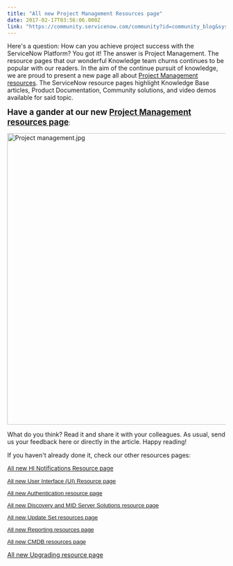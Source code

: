 ```yaml
---
title: "All new Project Management Resources page"
date: 2017-02-17T03:56:06.000Z
link: "https://community.servicenow.com/community?id=community_blog&sys_id=9e3daae5dbd0dbc01dcaf3231f9619fd"
---
```

<p>Here's a question: How can you achieve project success with the ServiceNow Platform? You got it! The answer is Project Management. The resource pages that our wonderful Knowledge team churns continues to be popular with our readers. In the aim of the continue pursuit of knowledge, we are proud to present a new page all about <a title="i.service-now.com/kb_view.do?sysparm_article=KB0621202" href="https://hi.service-now.com/kb_view.do?sysparm_article=KB0621202">Project Management resources</a>. The ServiceNow resource pages highlight Knowledge Base articles, Product Documentation, Community solutions, and video demos available for said topic.</p><p></p><p><span style="font-size: 14pt;"><strong>Have a gander at our new <a title="i.service-now.com/kb_view.do?sysparm_article=KB0621202" href="https://hi.service-now.com/kb_view.do?sysparm_article=KB0621202">Project Management resources page</a></strong></span>:</p><p><img  alt="Project management.jpg" class="image-1 jive-image" src="b4f5a9cedb50d7049c9ffb651f96199d.iix" style="width: 620px; height: 673px; display: block; margin-left: auto; margin-right: auto;"/></p><p></p><p>What do you think? Read it and share it with your colleagues. As usual, send us your feedback here or directly in the article. Happy reading!</p><p></p><p>If you haven't already done it, check our other resources pages:</p><p><span style="color: #000000; font-size: 10pt; font-style: inherit; font-family: inherit; font-weight: inherit;"><a title="" _jive_internal="true" data-containerid="1007" data-containertype="37" data-objectid="3973" data-objecttype="38" href="/community?id=community_blog&sys_id=c26dea29dbd0dbc01dcaf3231f961995">All new HI Notifications Resource page</a></span></p><p style="font-size: 13px; font-family: arial, sans-serif; color: #666666;"><span style="color: #000000; font-size: 10pt; font-style: inherit; font-family: inherit; font-weight: inherit;"><a title="" _jive_internal="true" data-containerid="1007" data-containertype="37" data-objectid="3941" data-objecttype="38" href="/community?id=community_blog&sys_id=612d66e5dbd0dbc01dcaf3231f961925">All new User Interface (UI) Resource page</a></span></p><p style="font-size: 13px; font-family: arial, sans-serif; color: #666666;"><span style="color: #000000; font-size: 10pt; font-style: inherit; font-family: inherit; font-weight: inherit;"><a title="" _jive_internal="true" data-containerid="2927" data-containertype="37" data-objectid="3810" data-objecttype="38" href="/community?id=community_blog&sys_id=2c7c22e1dbd0dbc01dcaf3231f961908">All new Authentication resource page</a></span></p><p style="font-size: 13px; font-family: arial, sans-serif; color: #666666;"><span style="color: #000000; font-size: 10pt; font-style: inherit; font-family: inherit; font-weight: inherit;"><a title="" _jive_internal="true" data-containerid="2927" data-containertype="37" data-objectid="3323" data-objecttype="38" href="/community?id=community_blog&sys_id=e61e626ddbd0dbc01dcaf3231f961964">All new Discovery and MID Server Solutions resource page</a></span></p><p style="font-size: 13px; font-family: arial, sans-serif; color: #666666;"><span style="color: #000000; font-size: 10pt; font-style: inherit; font-family: inherit; font-weight: inherit;"><a title="" _jive_internal="true" data-containerid="2927" data-containertype="37" data-objectid="3620" data-objecttype="38" href="/community?id=community_blog&sys_id=db0d6ea5dbd0dbc01dcaf3231f961906">All new Update Set resources page</a></span></p><p style="font-size: 13px; font-family: arial, sans-serif; color: #666666;"><span style="color: #000000; font-size: 10pt; font-style: inherit; font-family: inherit; font-weight: inherit;"><a title="" _jive_internal="true" data-containerid="2927" data-containertype="37" data-objectid="3676" data-objecttype="38" href="/community?id=community_blog&sys_id=b0dd66e9dbd0dbc01dcaf3231f96199a">All new Reporting resources page</a></span></p><p style="font-size: 13px; font-family: arial, sans-serif; color: #666666;"><span style="color: #000000; font-size: 10pt; font-style: inherit; font-family: inherit; font-weight: inherit;"><a title="" _jive_internal="true" data-containerid="2927" data-containertype="37" data-objectid="3750" data-objecttype="38" href="/community?id=community_blog&sys_id=933e62addbd0dbc01dcaf3231f961947">All new CMDB resources page</a></span></p><p><a title="" _jive_internal="true" data-containerid="2927" data-containertype="37" data-objectid="3794" data-objecttype="38" href="/community?id=community_blog&sys_id=b4bc6a25dbd0dbc01dcaf3231f961974">All new Upgrading resource page</a></p>